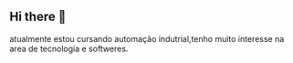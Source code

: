 ## Hi there 👋

atualmente estou cursando automação indutrial,tenho muito interesse na area de tecnologia e softweres.